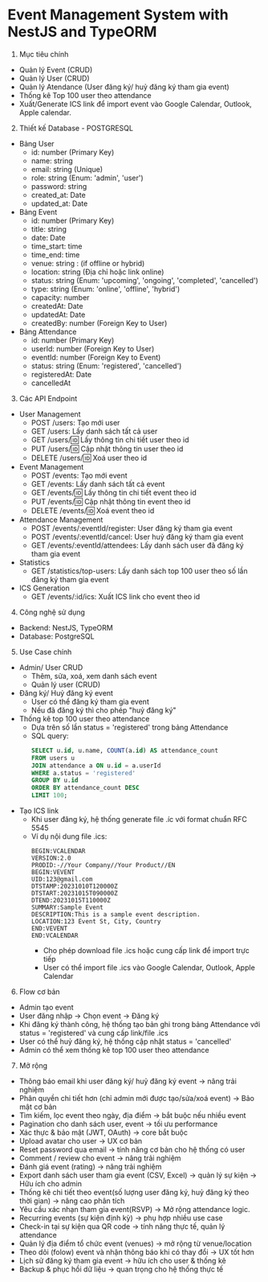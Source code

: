 # Event Management System with NestJS and TypeORM
1. Mục tiêu chính 
* Quản lý Event (CRUD)
* Quản lý User (CRUD)
* Quản lý Atendance (User đăng ký/ huỷ đăng ký tham gia event)
* Thống kê Top 100 user theo attendance
* Xuất/Generate ICS link để import event vào Google Calendar, Outlook, Apple calendar.
2. Thiết kế Database - POSTGRESQL
* Bảng User
    - id: number (Primary Key)
    - name: string
    - email: string (Unique)
    - role: string (Enum: 'admin', 'user')
    - password: string
    - created_at: Date
    - updated_at: Date
* Bảng Event
    - id: number (Primary Key)
    - title: string
    - date: Date
    - time_start: time
    - time_end: time
    - venue: string : (if offline or hybrid)
    - location: string (Địa chỉ hoặc link online)
    - status: string (Enum: 'upcoming', 'ongoing', 'completed', 'cancelled')
    - type: string (Enum: 'online', 'offline', 'hybrid')
    - capacity: number
    - createdAt: Date
    - updatedAt: Date
    - createdBy: number (Foreign Key to User)
* Bảng Attendance
    - id: number (Primary Key)
    - userId: number (Foreign Key to User)
    - eventId: number (Foreign Key to Event)
    - status: string (Enum: 'registered', 'cancelled')
    - registeredAt: Date
    - cancelledAt
3. Các API Endpoint
* User Management
    - POST /users: Tạo mới user
    - GET /users: Lấy danh sách tất cả user
    - GET /users/:id: Lấy thông tin chi tiết user theo id
    - PUT /users/:id: Cập nhật thông tin user theo id
    - DELETE /users/:id: Xoá user theo id
* Event Management
    - POST /events: Tạo mới event
    - GET /events: Lấy danh sách tất cả event
    - GET /events/:id: Lấy thông tin chi tiết event theo id
    - PUT /events/:id: Cập nhật thông tin event theo id
    - DELETE /events/:id: Xoá event theo id
* Attendance Management
    - POST /events/:eventId/register: User đăng ký tham gia event
    - POST /events/:eventId/cancel: User huỷ đăng ký tham gia event
    - GET /events/:eventId/attendees: Lấy danh sách user đã đăng ký tham gia event
* Statistics
    - GET /statistics/top-users: Lấy danh sách top 100 user theo số lần đăng ký tham gia event
* ICS Generation
    - GET /events/:id/ics: Xuất ICS link cho event theo id
4. Công nghệ sử dụng
* Backend: NestJS, TypeORM
* Database: PostgreSQL
5. Use Case chính
* Admin/ User CRUD
  - Thêm, sửa, xoá, xem danh sách event
  - Quản lý user (CRUD)
* Đăng ký/ Huỷ đăng ký event
  - User có thể đăng ký tham gia event
  - Nếu đã đăng ký thì cho phép "huỷ đăng ký"
* Thống kê top 100 user theo attendance
  - Dựa trên số lần status = 'registered' trong bảng Attendance
  - SQL query: 
    ```sql
    SELECT u.id, u.name, COUNT(a.id) AS attendance_count
    FROM users u
    JOIN attendance a ON u.id = a.userId
    WHERE a.status = 'registered'
    GROUP BY u.id
    ORDER BY attendance_count DESC
    LIMIT 100;
    ```
* Tạo ICS link
  - Khi user đăng ký, hệ thống generate file .íc với format chuẩn RFC 5545
  - Ví dụ nội dung file .ics:
    ```
    BEGIN:VCALENDAR
    VERSION:2.0
    PRODID:-//Your Company//Your Product//EN
    BEGIN:VEVENT
    UID:123@gmail.com
    DTSTAMP:20231010T120000Z
    DTSTART:20231015T090000Z
    DTEND:20231015T110000Z
    SUMMARY:Sample Event
    DESCRIPTION:This is a sample event description.
    LOCATION:123 Event St, City, Country
    END:VEVENT
    END:VCALENDAR
    ```
    - Cho phép download file .ics hoặc cung cấp link để import trực tiếp
    - User có thể import file .ics vào Google Calendar, Outlook, Apple Calendar
6. Flow cơ bản
* Admin tạo event
* User đăng nhập -> Chọn event -> Đăng ký 
* Khi đăng ký thành công, hệ thống tạo bản ghi trong bảng Attendance với status = 'registered' và cung cấp link/file .ics
* User có thể huỷ đăng ký, hệ thống cập nhật status = 'cancelled'
* Admin có thể xem thống kê top 100 user theo attendance
7. Mở rộng
* Thông báo email khi user đăng ký/ huỷ đăng ký event -> nâng trải nghiệm
* Phân quyền chi tiết hơn (chỉ admin mới được tạo/sửa/xoá event) -> Bảo mật cơ bản
* Tìm kiếm, lọc event theo ngày, địa điểm -> bắt buộc nếu nhiều event
* Pagination cho danh sách user, event -> tối ưu performance
* Xác thực & bảo mật (JWT, OAuth) -> core bắt buộc
* Upload avatar cho user -> UX cơ bản
* Reset password qua email -> tính năng cơ bản cho hệ thống có user
* Comment / review cho event -> nâng trải nghiệm
* Đánh giá event (rating) -> nâng trải nghiệm
* Export danh sách user tham gia event (CSV, Excel) -> quản lý sự kiện -> Hữu ích cho admin 
* Thống kê chi tiết theo event(số lượng user đăng ký, huỷ đăng ký theo thời gian) -> nâng cao phân tích
* Yêu cầu xác nhạn tham gia event(RSVP) -> Mở rộng attendance logic.
* Recurring events (sự kiện định kỳ) -> phụ hợp nhiều use case
* Check-in tại sự kiện qua QR code -> tính năng thực tế, quản lý attendance
* Quản lý địa điểm tổ chức event (venues) -> mở rộng từ venue/location
* Theo dõi (folow) event và nhận thông báo khi có thay đổi -> UX tốt hơn
* Lịch sử đăng ký tham gia event -> hữu ích cho user & thống kê
* Backup & phục hồi dữ liệu -> quan trọng cho hệ thống thực tế